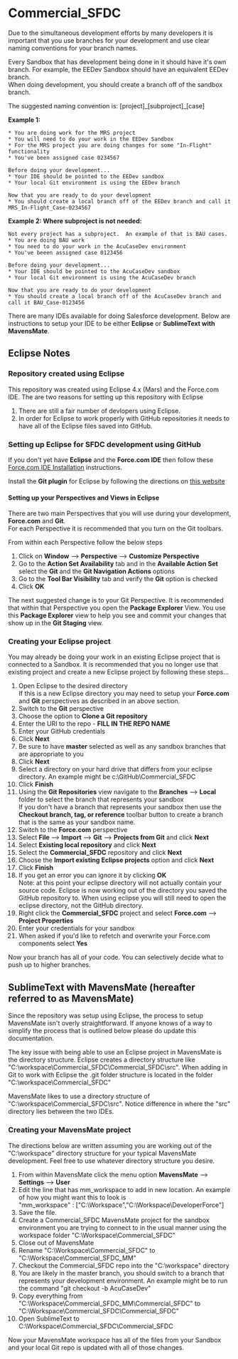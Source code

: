 # Commercial_SFDC

Due to the simultaneous development efforts by many developers it is important that you use branches for your development and use clear naming conventions for your branch names.  

Every Sandbox that has development being done in it should have it's own branch. For example, the EEDev Sandbox should have an equivalent EEDev branch.  
When doing development, you should create a branch off of the sandbox branch.  

The suggested naming convention is: [project]\_[subproject]\_[case]  

**Example 1:**  
```
* You are doing work for the MRS project 
* You will need to do your work in the EEDev Sandbox  
* For the MRS project you are doing changes for some "In-Flight" functionality  
* You've been assigned case 0234567  

Before doing your development...  
* Your IDE should be pointed to the EEDev sandbox  
* Your local Git environment is using the EEDev branch

Now that you are ready to do your development 
* You should create a local branch off of the EEDev branch and call it MRS_In-Flight_Case-0234567  
```

**Example 2: Where subproject is not needed:**  
```
Not every project has a subproject.  An example of that is BAU cases.  
* You are doing BAU work
* You need to do your work in the AcuCaseDev environment
* You've beeen assigned case 0123456

Before doing your development...  
* Your IDE should be pointed to the AcuCaseDev sandbox  
* Your local Git environment is using the AcuCaseDev branch

Now that you are ready to do your development 
* You should create a local branch off of the AcuCaseDev branch and call it BAU_Case-0123456  
```

There are many IDEs available for doing Salesforce development.  Below are instructions to setup your IDE to be either **Eclipse** or **SublimeText with MavensMate**.  

## Eclipse Notes

### Repository created using Eclipse
This repository was created using Eclipse 4.x (Mars) and the Force.com IDE.  The are two reasons for setting up this repository with Eclipse  
1. There are still a fair number of devlopers using Eclipse.  
2. In order for Eclipse to work properly with GitHub repositories it needs to have all of the Eclipse files saved into GitHub.  

### Setting up Eclipse for SFDC development using GitHub
If you don't yet have **Eclipse** and the **Force.com IDE** then follow these [Force.com IDE Installation](https://developer.salesforce.com/page/Force.com_IDE_Installation) instructions.  

Install the **Git plugin** for Eclipse by following the directions on [this website](http://www.vogella.com/tutorials/EclipseGit/article.html#eclipseinstallationgit)  

#### Setting up your **Perspectives** and **Views** in Eclipse
There are two main Perspectives that you will use during your development, **Force.com** and **Git**.  
For each Perspective it is recommended that you turn on the Git toolbars.  

From within each Perspective follow the below steps  
1. Click on **Window** --> **Perspective** --> **Customize Perspective**  
2. Go to the **Action Set Availability** tab and in the **Available Action Set** select the **Git** and the **Git Navigation Actions** options  
3. Go to the **Tool Bar Visibility** tab and verify the **Git** option is checked  
4. Click **OK**  

The next suggested change is to your Git Perspective.  It is recommended that within that Perspective you open the **Package Explorer** View.  You use this **Package Explorer** view to help you see and commit your changes that show up in the **Git Staging** view.


### Creating your Eclipse project
You may already be doing your work in an existing Eclipse project that is connected to a Sandbox.  It is recommended that you no longer use that existing project and create a new Eclipse project by following these steps...

1. Open Eclipse to the desired directory  
If this is a new Eclipse directory you may need to setup your **Force.com** and **Git** perspectives as described in an above section.  
2. Switch to the **Git** perspective  
3. Choose the option to **Clone a Git repository**  
4. Enter the URI to the repo - **FILL IN THE REPO NAME**  
5. Enter your GitHub credentials  
6. Click **Next**  
7. Be sure to have **master** selected as well as any sandbox branches that are appropriate to you  
8. Click **Next**  
9. Select a directory on your hard drive that differs from your eclipse directory.  An example might be c:\GitHub\Commercial_SFDC  
10. Click **Finish**  
11. Using the **Git Repositories** view navigate to the **Branches** --> **Local** folder to select the branch that represents your sandbox  
If you don't have a branch that represents your sandbox then use the **Checkout branch, tag, or reference** toolbar button to create a branch that is the same as your sandbox name.  
12. Switch to the **Force.com** perspective  
13. Select **File** --> **Import** --> **Git** --> **Projects from Git** and click **Next**  
14. Select **Existing local repository** and click **Next**  
15. Select the **Commercial_SFDC** repository and click **Next**  
16. Choose the **Import existing Eclipse projects** option and click **Next**  
17. Click **Finish**  
18. If you get an error you can ignore it by clicking **OK**  
Note: at this point your eclipse directory will not actually contain your source code.  Eclipse is now working out of the directory you saved the GitHub repository to.  When using eclipse you will still need to open the eclipse directory, not the GitHub directory.
19. Right click the **Commercial_SFDC** project and select **Force.com** --> **Project Properties**  
20. Enter your credentials for your sandbox  
21. When asked if you'd like to refetch and overwrite your Force.com components select **Yes**  

Now your branch has all of your code.  You can selectively decide what to push up to higher branches.

## SublimeText with MavensMate (hereafter referred to as MavensMate)  
Since the repository was setup using Eclipse, the process to setup MavensMate isn't overly straightforward.  If anyone knows of a way to simplify the process that is outlined below please do update this documentation.  

The key issue with being able to use an Eclipse project in MavensMate is the directory structure.  Eclipse creates a directory structure like "C:\workspace\Commercial_SFDC\Commercial_SFDC\src".  When adding in Git to work with Eclipse the .git folder structure is located in the folder "C:\workspace\Commercial_SFDC"  

MavensMate likes to use a directory structure of "C:\workspace\Commercial_SFDC\src".  Notice difference in where the "src" directory lies between the two IDEs.  

### Creating your MavensMate project
The directions below are written assuming you are working out of the "C:\workspace" directory structure for your typical MavensMate development.  Feel free to use whatever directory structure you desire.

1. From within MavensMate click the menu option **MavensMate** --> **Settings** --> **User**  
2. Edit the line that has mm_workspace to add in new location.  An example of how you might want this to look is  
"mm_workspace" : ["C:\\Workspace","C:\\Workspace\\DeveloperForce"]  
3. Save the file.  
4. Create a Commercial_SFDC MavensMate project for the sandbox environment you are trying to connect to in the usual manner using the workspace folder "C:\\Workspace\\Commercial_SFDC"  
5. Close out of MavensMate  
6. Rename "C:\Workspace\Commercial_SFDC" to "C:\Workspace\Commercial_SFDC_MM"
7. Checkout the Commercial_SFDC repo into the "C:\workspace" directory
8. You are likely in the master branch, you should switch to a branch that represents your development environment.  An example might be to run the command "git checkout -b AcuCaseDev"  
9. Copy everything from "C:\Workspace\Commercial_SFDC_MM\Commercial_SFDC" to "C:\Workspace\Commercial_SFDC\Commercial_SFDC"  
10. Open SublimeText to C:\Workspace\Commercial_SFDC\Commercial_SFDC  

Now your MavensMate workspace has all of the files from your Sandbox and your local Git repo is updated with all of those changes.
